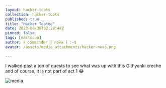 ```yaml
---
layout: hacker-toots
collection: hacker-toots
published: true
title: "Hacker Tooted"
date: 2023-06-30T02:29:48Z
pinned: false
tags: [mastodon]
author: ⸸ commander ░ nova ⸸ :~$
avatar: /assets/media_attachments/hacker-nova.png

---
```


<p>I walked past a ton of quests to see what was up with this Githyanki creche and of course, it is not part of act 1 😂​</p>

![media](/assets/media_attachments/files/110/630/809/438/242/492/original/bc436599fca61f0d.png)
